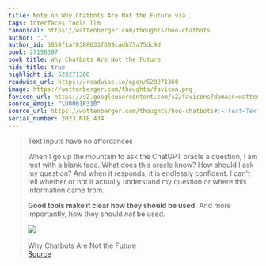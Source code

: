 ```yaml
---
title: Note on Why Chatbots Are Not the Future via .
tags: interfaces tools llm
canonical: https://wattenberger.com/thoughts/boo-chatbots
author: "."
author_id: 5058f1af8388633f609cadb75a75dc9d
book: 27156397
book_title: Why Chatbots Are Not the Future
hide_title: true
highlight_id: 520271360
readwise_url: https://readwise.io/open/520271360
image: https://wattenberger.com/thoughts/favicon.png
favicon_url: https://s2.googleusercontent.com/s2/favicons?domain=wattenberger.com
source_emoji: "\U0001F310"
source_url: https://wattenberger.com/thoughts/boo-chatbots#:~:text=Text%20inputs%20have,*not*%20be%20used.
serial_number: 2023.NTE.434
---
```

> Text inputs have no affordances
> 
> When I go up the mountain to ask the ChatGPT oracle a question, I am met with a blank face. What does this oracle know? How should I ask my question? And when it responds, it is endlessly confident. I can't tell whether or not it actually understand my question or where this information came from.
> 
> **Good tools make it clear how they should be used.** And more importantly, how they should *not* be used.
> <div class="quoteback-footer"><div class="quoteback-avatar"><img class="mini-favicon" src="https://s2.googleusercontent.com/s2/favicons?domain=wattenberger.com"></div><div class="quoteback-metadata"><div class="metadata-inner"><span style="display:none">FROM:</span><div aria-label="." class="quoteback-author"> .</div><div aria-label="Why Chatbots Are Not the Future" class="quoteback-title"> Why Chatbots Are Not the Future</div></div></div><div class="quoteback-backlink"><a target="_blank" aria-label="go to the full text of this quotation" rel="noopener" href="https://wattenberger.com/thoughts/boo-chatbots#:~:text=Text%20inputs%20have,*not*%20be%20used." class="quoteback-arrow"> Source</a></div></div>